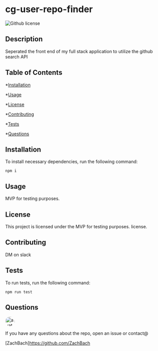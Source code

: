# cg-user-repo-finder
![Github license](https://img.shields.io/badge/license-MIT-blue.svg)

## Description
  Seperated the front end of my full stack application to utilize the github search API

 ## Table of Contents
  *[Installation](#installation)

  *[Usage](#usage)

  *[License](#license)

  *[Contributing](#contributing)

  *[Tests](#tests)

  *[Questions](#questions)
  
## Installation

To install necessary dependencies, run the following command:

    npm i

## Usage

MVP for testing purposes.

## License

This project is licensed under the MVP for testing purposes. license.

## Contributing

DM on slack

## Tests

To run tests, run the following command:

    npm run test

## Questions

<img src="https://avatars.githubusercontent.com/u/55121983?v=4" alt="avatar" style="border-radius: 16px" width="30"/>

If you have any questions about the repo, open an issue or contact@

[ZachBach]https://github.com/ZachBach
